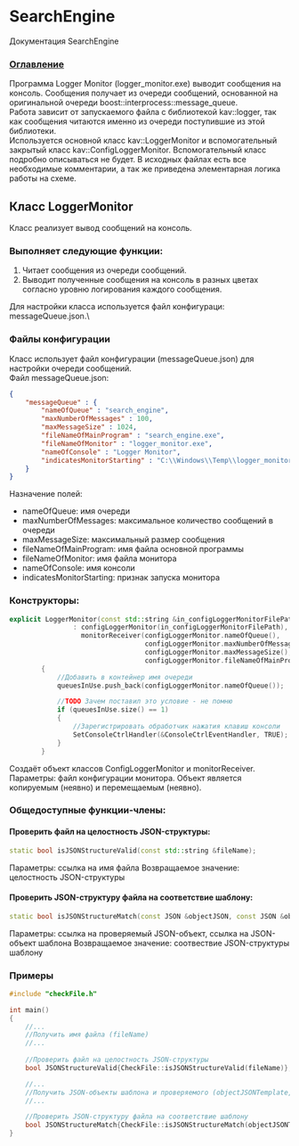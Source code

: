 # SearchEngine
Документация SearchEngine

### [Оглавление](../index.md)

Программа Logger Monitor (logger_monitor.exe) выводит сообщения на консоль. Сообщения получает из очереди сообщений, основанной на оригинальной очереди boost::interprocess::message_queue.\
Работа зависит от запускаемого файла с библиотекой kav::logger, так как сообщения читаются именно из очереди поступившие из этой библиотеки.\
Используется основной класс kav::LoggerMonitor и вспомогательный закрытый класс kav::ConfigLoggerMonitor. Вспомогательный класс подробно описываться не будет. В исходных файлах есть все необходимые комментарии, а так же приведена элементарная логика работы на схеме.

## Класс LoggerMonitor
Класс реализует вывод сообщений на консоль.
### Выполняет следующие функции:
1. Читает сообщения из очереди сообщений.
2. Выводит полученные сообщения на консоль в разных цветах согласно уровню логирования каждого сообщения.

Для настройки класса используется файл конфигураци: messageQueue.json.\
### Файлы конфигурации
Класс использует файл конфигурации (messageQueue.json) для настройки очереди сообщений.\
Файл messageQueue.json:
```json
{
    "messageQueue" : {
        "nameOfQueue" : "search_engine",
        "maxNumberOfMessages" : 100,
        "maxMessageSize" : 1024,
        "fileNameOfMainProgram" : "search_engine.exe",
        "fileNameOfMonitor" : "logger_monitor.exe",
        "nameOfConsole" : "Logger Monitor",
        "indicatesMonitorStarting" : "C:\\Windows\\Temp\\logger_monitor"
    }
}
```
Назначение полей:
- nameOfQueue: имя очереди
- maxNumberOfMessages: максимальное количество сообщений в очереди
- maxMessageSize: максимальный размер сообщения
- fileNameOfMainProgram: имя файла основной программы
- fileNameOfMonitor: имя файла монитора
- nameOfConsole: имя консоли
- indicatesMonitorStarting: признак запуска монитора
### Конструкторы:
```cpp
explicit LoggerMonitor(const std::string &in_configLoggerMonitorFilePath)
                : configLoggerMonitor(in_configLoggerMonitorFilePath),
                  monitorReceiver(configLoggerMonitor.nameOfQueue(),
                                  configLoggerMonitor.maxNumberOfMessages(),
                                  configLoggerMonitor.maxMessageSize(),
                                  configLoggerMonitor.fileNameOfMainProgram())
        {
            //Добавить в контейнер имя очереди
            queuesInUse.push_back(configLoggerMonitor.nameOfQueue());

            //TODO Зачем поставил это условие - не помню
            if (queuesInUse.size() == 1)
            {
                //Зарегистрировать обработчик нажатия клавиш консоли
                SetConsoleCtrlHandler(&ConsoleCtrlEventHandler, TRUE);
            }
        }
```
Создаёт объект классов СonfigLoggerMonitor и monitorReceiver.\
Параметры: файл конфигурации монитора.
Объект является копируемым (неявно) и перемещаемым (неявно).
### Общедоступные функции-члены:
#### Проверить файл на целостность JSON-структуры:
```cpp
static bool isJSONStructureValid(const std::string &fileName);
```
Параметры: ссылка на имя файла
Возвращаемое значение: целостность JSON-структуры 
#### Проверить JSON-структуру файла на соответствие шаблону:
```cpp
static bool isJSONStructureMatch(const JSON &objectJSON, const JSON &objectJSONTemplate);
```
Параметры: ссылка на проверяемый JSON-объект, ссылка на JSON-объект шаблона
Возвращаемое значение: соотвествие JSON-структуры шаблону
### Примеры
```cpp
#include "checkFile.h"

int main()
{
    //...
    //Получить имя файла (fileName)
    //...
    
    //Проверить файл на целостность JSON-структуры
    bool JSONStructureValid{CheckFile::isJSONStructureValid(fileName)};

    //...
    //Получить JSON-объекты шаблона и проверяемого (objectJSONTemplate, objectJSON)
    //...

    //Проверить JSON-структуру файла на соответствие шаблону
    bool JSONStructureMatch{CheckFile::isJSONStructureMatch(objectJSONTemplate, objectJSON)};
}
```
